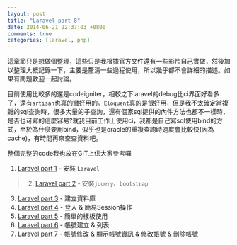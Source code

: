 ```yaml
---
layout: post
title: "Laravel part 8"
date: 2014-06-21 22:37:03 +0800
comments: true
categories: [laravel, php]
---
```

這章節只是想做個整理，這些只是我根據官方文件還有一些影片自己實做，然後加以整理大概記錄一下，主要是釐清一些過程使用，所以幾乎都不會詳細的描述。如果有問題歡迎一起討論。

目前使用比較多的還是codeigniter，相較之下laravel的debug比ci界面好看多了，還有`artisan`也真的蠻好用的。`Eloquent`真的是很好用，但是我不太確定當複雜的sql查詢時，很多大量的子查詢，還有個家sql提供的內件方法也都不一樣時，是否也可寫的這麼容易?就我目前工作上使用ci，我都是自己寫sql使用bind的方式，至於為什麼要用bind，似乎也是oracle的重複查詢時速度會比較快(因為cache)，有時間再來查查資料吧。

整個完整的code我也放在GIT上供大家參考囉

1. [Laravel part 1](http://lighter.tw/blog/2014/05/29/laravel-part-1/) - 安裝 `Laravel`
> 2. [Laravel part 2](http://lighter.tw/blog/2014/05/30/laravel-part-2/) - 安裝`jquery`、`bootstrap`
3. [Laravel part 3](http://lighter.tw/blog/2014/05/31/laravel-part-3/) - 建立資料庫
4. [Laravel part 4](http://lighter.tw/blog/2014/06/02/laravel-part-4/) - 登入 & 簡易Session操作
5. [Laravel part 5](http://lighter.tw/blog/2014/06/04/laravel-part-5/) - 簡單的樣板使用
6. [Laravel part 6](http://lighter.tw/blog/2014/06/07/laravel-part-6/) - 帳號建立 & 列表
7. [Laravel part 7](http://lighter.tw/blog/2014/06/09/laravel-part-7/) - 帳號修改 & 顯示帳號資訊 & 修改帳號 & 刪除帳號